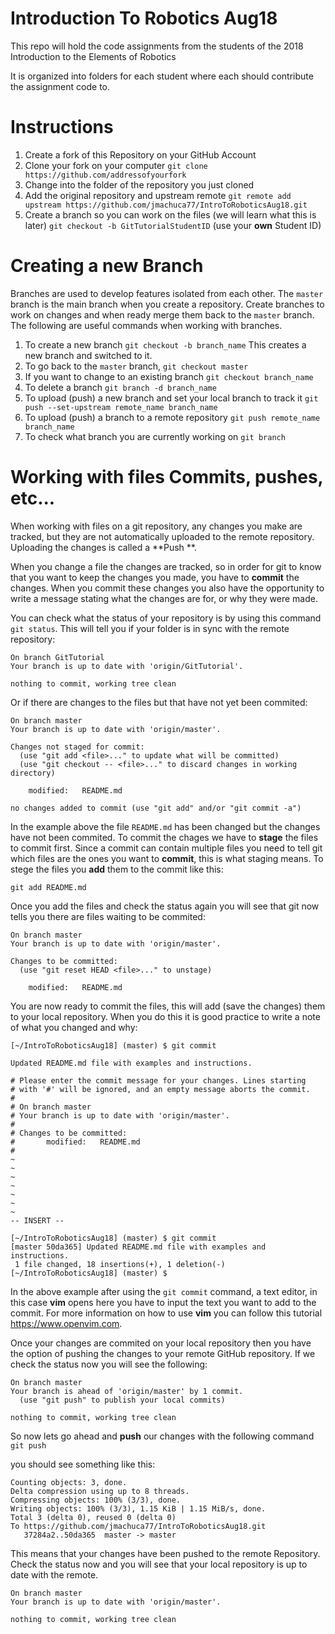 # Introduction To Robotics Aug18
This repo will hold the code assignments from the students of the 2018 Introduction to the Elements of Robotics

It is organized into folders for each student where each should contribute the assignment code to.

# Instructions

1. Create a fork of this Repository on your GitHub Account
2. Clone your fork on your computer
    `git clone https://github.com/addressofyourfork`
3. Change into the folder of the repository you just cloned
4. Add the original repository and upstream remote `git remote add upstream https://github.com/jmachuca77/IntroToRoboticsAug18.git`
5. Create a branch so you can work on the files (we will learn what this is later) `git checkout -b GitTutorialStudentID` (use your **own** Student ID)

# Creating a new Branch

Branches are used to develop features isolated from each other. The `master` branch is the main branch when you create a repository. Create branches to work on changes and when ready merge them back to the `master` branch. The following are useful commands when working with branches.

1. To create a new branch `git checkout -b branch_name` This creates a new branch and switched to it.
2. To go back to the `master` branch, `git checkout master`
3. If you want to change to an existing branch `git checkout branch_name`
4. To delete a branch `git branch -d branch_name`
5. To upload (push) a new branch and set your local branch to track it `git push --set-upstream remote_name branch_name`
6. To upload (push) a branch to a remote repository `git push remote_name branch_name`
7. To check what branch you are currently working on `git branch`

# Working with files Commits, pushes, etc...

When working with files on a git repository, any changes you make are tracked, but they are not automatically uploaded to the remote repository. Uploading the changes is called a **Push
**.

When you change a file the changes are tracked, so in order for git to know that you want to keep the changes you made, you have to **commit** the changes. When you commit these changes you also have the opportunity to write a message stating what the changes are for, or why they were made.

You can check what the status of your repository is by using this command `git status`. This will tell you if your folder is in sync with the remote repository:

```
On branch GitTutorial
Your branch is up to date with 'origin/GitTutorial'.

nothing to commit, working tree clean
```

Or if there are changes to the files but that have not yet been commited:

```
On branch master
Your branch is up to date with 'origin/master'.

Changes not staged for commit:
  (use "git add <file>..." to update what will be committed)
  (use "git checkout -- <file>..." to discard changes in working directory)

	modified:   README.md

no changes added to commit (use "git add" and/or "git commit -a")
```

In the example above the file `README.md` has been changed but the changes have not been commited. To commit the chages we have to **stage** the files to commit first. Since a commit can contain multiple files you need to tell git which files are the ones you want to **commit**, this is what staging means. To stege the files you **add** them to the commit like this:

`git add README.md`

Once you add the files and check the status again you will see that git now tells you there are files waiting to be commited:

```
On branch master
Your branch is up to date with 'origin/master'.

Changes to be committed:
  (use "git reset HEAD <file>..." to unstage)

	modified:   README.md
```

You are now ready to commit the files, this will add (save the changes) them to your local repository. When you do this it is good practice to write a note of what you changed and why:

```
[~/IntroToRoboticsAug18] (master) $ git commit

Updated README.md file with examples and instructions.

# Please enter the commit message for your changes. Lines starting
# with '#' will be ignored, and an empty message aborts the commit.
#
# On branch master
# Your branch is up to date with 'origin/master'.
#
# Changes to be committed:
#       modified:   README.md
#
~                                                                                                                                                
~                                                                                                                                                
~                                                                                                                                                
~                                                                                                                                                
~                                                                                                                                                
~                                                                                                                                                
~       
-- INSERT --

[~/IntroToRoboticsAug18] (master) $ git commit
[master 50da365] Updated README.md file with examples and instructions.
 1 file changed, 18 insertions(+), 1 deletion(-)
[~/IntroToRoboticsAug18] (master) $                                   
```
In the above example after using the `git commit` command, a text editor, in this case **vim** opens here you have to input the text you want to add to the commit. For more information on how to use **vim** you can follow this tutorial https://www.openvim.com.

Once your changes are commited on your local repository then you have the option of pushing the changes to your remote GitHub repository. If we check the status now you will see the following:

```
On branch master
Your branch is ahead of 'origin/master' by 1 commit.
  (use "git push" to publish your local commits)

nothing to commit, working tree clean
```

So now lets go ahead and **push** our changes with the following command `git push`

you should see something like this:

```
Counting objects: 3, done.
Delta compression using up to 8 threads.
Compressing objects: 100% (3/3), done.
Writing objects: 100% (3/3), 1.15 KiB | 1.15 MiB/s, done.
Total 3 (delta 0), reused 0 (delta 0)
To https://github.com/jmachuca77/IntroToRoboticsAug18.git
   37284a2..50da365  master -> master
```

This means that your changes have been pushed to the remote Repository. Check the status now and you will see that your local repository is up to date with the remote.

```
On branch master
Your branch is up to date with 'origin/master'.

nothing to commit, working tree clean
```
